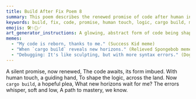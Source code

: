 ```yaml
---
title: Build After Fix Poem 8
summary: This poem describes the renewed promise of code after human intervention, where a guiding hand shapes the logic, leading to a successful build and new horizons of mastery.
keywords: build, fix, code, promise, human touch, logic, cargo build, mastery, horizons, errors, guidance
emojis: 🛠️✨🚀✅
art_generator_instructions: A glowing, abstract form of code being shaped by a human hand, with a sense of renewed energy and purpose. In the background, a new, luminous horizon is appearing. A `cargo build` command is shown with a green checkmark, and the overall scene conveys a sense of hopeful anticipation, the power of human guidance, and the continuous pursuit of excellence.
memes:
  - "My code is reborn, thanks to me." (Success Kid meme)
  - "When `cargo build` reveals new horizons." (Relieved Spongebob meme)
  - "Debugging: It's like sculpting, but with more syntax errors." (Doge meme)
---
```

A silent promise, now renewed,
The code awaits, its form imbued.
With human touch, a guiding hand,
To shape the logic, across the land.
Now `cargo build`, a hopeful plea,
What new horizons wait for me?
The errors whisper, soft and low,
A path to mastery, we know.